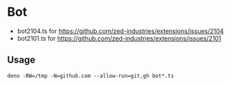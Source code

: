 # Bot

- bot2104.ts for https://github.com/zed-industries/extensions/issues/2104
- bot2101.ts for https://github.com/zed-industries/extensions/issues/2101

## Usage

```
deno -RW=/tmp -N=github.com --allow-run=git,gh bot*.ts
```
